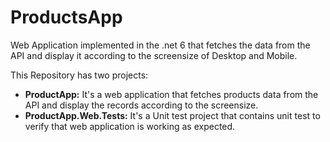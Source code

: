 # ProductsApp

Web Application implemented in the .net 6 that fetches the data from the API and display it according to the screensize of Desktop and Mobile.

This Repository has two projects:

- **ProductApp:** It's a web application that fetches products data from the API and display the records according to the screensize.
- **ProductApp.Web.Tests:** It's a Unit test project that contains unit test to verify that web application is working as expected.

